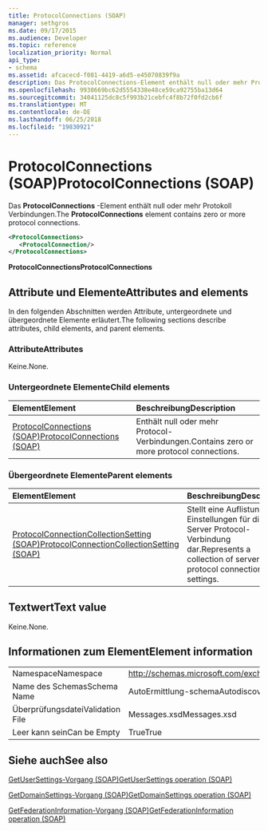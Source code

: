 ```yaml
---
title: ProtocolConnections (SOAP)
manager: sethgros
ms.date: 09/17/2015
ms.audience: Developer
ms.topic: reference
localization_priority: Normal
api_type:
- schema
ms.assetid: afcacecd-f081-4419-a6d5-e45070839f9a
description: Das ProtocolConnections-Element enthält null oder mehr Protokoll Verbindungen.
ms.openlocfilehash: 9938669bc62d5554338e48ce59ca92755ba13d64
ms.sourcegitcommit: 34041125dc8c5f993b21cebfc4f8b72f0fd2cb6f
ms.translationtype: MT
ms.contentlocale: de-DE
ms.lasthandoff: 06/25/2018
ms.locfileid: "19830921"
---
```

# <a name="protocolconnections-soap"></a><span data-ttu-id="f1906-103">ProtocolConnections (SOAP)</span><span class="sxs-lookup"><span data-stu-id="f1906-103">ProtocolConnections (SOAP)</span></span>

<span data-ttu-id="f1906-104">Das **ProtocolConnections** -Element enthält null oder mehr Protokoll Verbindungen.</span><span class="sxs-lookup"><span data-stu-id="f1906-104">The **ProtocolConnections** element contains zero or more protocol connections.</span></span> 
  
```XML
<ProtocolConnections>
   <ProtocolConnection/>
</ProtocolConnections>
```

 <span data-ttu-id="f1906-105">**ProtocolConnections**</span><span class="sxs-lookup"><span data-stu-id="f1906-105">**ProtocolConnections**</span></span>
## <a name="attributes-and-elements"></a><span data-ttu-id="f1906-106">Attribute und Elemente</span><span class="sxs-lookup"><span data-stu-id="f1906-106">Attributes and elements</span></span>

<span data-ttu-id="f1906-107">In den folgenden Abschnitten werden Attribute, untergeordnete und übergeordnete Elemente erläutert.</span><span class="sxs-lookup"><span data-stu-id="f1906-107">The following sections describe attributes, child elements, and parent elements.</span></span>
  
### <a name="attributes"></a><span data-ttu-id="f1906-108">Attribute</span><span class="sxs-lookup"><span data-stu-id="f1906-108">Attributes</span></span>

<span data-ttu-id="f1906-109">Keine.</span><span class="sxs-lookup"><span data-stu-id="f1906-109">None.</span></span>
  
### <a name="child-elements"></a><span data-ttu-id="f1906-110">Untergeordnete Elemente</span><span class="sxs-lookup"><span data-stu-id="f1906-110">Child elements</span></span>

|<span data-ttu-id="f1906-111">**Element**</span><span class="sxs-lookup"><span data-stu-id="f1906-111">**Element**</span></span>|<span data-ttu-id="f1906-112">**Beschreibung**</span><span class="sxs-lookup"><span data-stu-id="f1906-112">**Description**</span></span>|
|:-----|:-----|
|[<span data-ttu-id="f1906-113">ProtocolConnections (SOAP)</span><span class="sxs-lookup"><span data-stu-id="f1906-113">ProtocolConnections (SOAP)</span></span>](protocolconnections-soap.md) <br/> |<span data-ttu-id="f1906-114">Enthält null oder mehr Protocol-Verbindungen.</span><span class="sxs-lookup"><span data-stu-id="f1906-114">Contains zero or more protocol connections.</span></span>  <br/> |
   
### <a name="parent-elements"></a><span data-ttu-id="f1906-115">Übergeordnete Elemente</span><span class="sxs-lookup"><span data-stu-id="f1906-115">Parent elements</span></span>

|<span data-ttu-id="f1906-116">**Element**</span><span class="sxs-lookup"><span data-stu-id="f1906-116">**Element**</span></span>|<span data-ttu-id="f1906-117">**Beschreibung**</span><span class="sxs-lookup"><span data-stu-id="f1906-117">**Description**</span></span>|
|:-----|:-----|
|[<span data-ttu-id="f1906-118">ProtocolConnectionCollectionSetting (SOAP)</span><span class="sxs-lookup"><span data-stu-id="f1906-118">ProtocolConnectionCollectionSetting (SOAP)</span></span>](protocolconnectioncollectionsetting-soap.md) <br/> |<span data-ttu-id="f1906-119">Stellt eine Auflistung von Einstellungen für die Server Protocol-Verbindung dar.</span><span class="sxs-lookup"><span data-stu-id="f1906-119">Represents a collection of server protocol connection settings.</span></span>  <br/> |
   
## <a name="text-value"></a><span data-ttu-id="f1906-120">Textwert</span><span class="sxs-lookup"><span data-stu-id="f1906-120">Text value</span></span>

<span data-ttu-id="f1906-121">Keine.</span><span class="sxs-lookup"><span data-stu-id="f1906-121">None.</span></span>
  
## <a name="element-information"></a><span data-ttu-id="f1906-122">Informationen zum Element</span><span class="sxs-lookup"><span data-stu-id="f1906-122">Element information</span></span>

|||
|:-----|:-----|
|<span data-ttu-id="f1906-123">Namespace</span><span class="sxs-lookup"><span data-stu-id="f1906-123">Namespace</span></span>  <br/> |http://schemas.microsoft.com/exchange/2010/Autodiscover  <br/> |
|<span data-ttu-id="f1906-124">Name des Schemas</span><span class="sxs-lookup"><span data-stu-id="f1906-124">Schema Name</span></span>  <br/> |<span data-ttu-id="f1906-125">AutoErmittlung-schema</span><span class="sxs-lookup"><span data-stu-id="f1906-125">Autodiscover schema</span></span>  <br/> |
|<span data-ttu-id="f1906-126">Überprüfungsdatei</span><span class="sxs-lookup"><span data-stu-id="f1906-126">Validation File</span></span>  <br/> |<span data-ttu-id="f1906-127">Messages.xsd</span><span class="sxs-lookup"><span data-stu-id="f1906-127">Messages.xsd</span></span>  <br/> |
|<span data-ttu-id="f1906-128">Leer kann sein</span><span class="sxs-lookup"><span data-stu-id="f1906-128">Can be Empty</span></span>  <br/> |<span data-ttu-id="f1906-129">True</span><span class="sxs-lookup"><span data-stu-id="f1906-129">True</span></span>  <br/> |
   
## <a name="see-also"></a><span data-ttu-id="f1906-130">Siehe auch</span><span class="sxs-lookup"><span data-stu-id="f1906-130">See also</span></span>



[<span data-ttu-id="f1906-131">GetUserSettings-Vorgang (SOAP)</span><span class="sxs-lookup"><span data-stu-id="f1906-131">GetUserSettings operation (SOAP)</span></span>](getusersettings-operation-soap.md)
  
[<span data-ttu-id="f1906-132">GetDomainSettings-Vorgang (SOAP)</span><span class="sxs-lookup"><span data-stu-id="f1906-132">GetDomainSettings operation (SOAP)</span></span>](getdomainsettings-operation-soap.md)
  
[<span data-ttu-id="f1906-133">GetFederationInformation-Vorgang (SOAP)</span><span class="sxs-lookup"><span data-stu-id="f1906-133">GetFederationInformation operation (SOAP)</span></span>](getfederationinformation-operation-soap.md)

